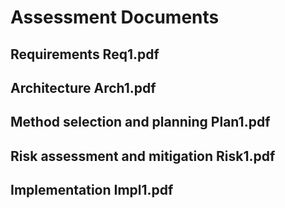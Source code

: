 # Assessment Documents

## Requirements Req1.pdf

## Architecture Arch1.pdf

## Method selection and planning Plan1.pdf

## Risk assessment and mitigation Risk1.pdf

## Implementation Impl1.pdf
